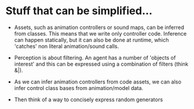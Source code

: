 # Stuff that can be simplified...

- Assets, such as animation controllers or sound maps, can be inferred from classes. This means that we write only controller code. Inference can happen statically, but it can also be done at runtime, which 'catches' non literal animation/sound calls.

- Perception is about filtering. An agent has a number of 'objects of interest' and this can be expressed using a combination of filters (think &|).

- As we can infer animation controllers from code assets, we can also infer control class bases from animation/model data.

- Then think of a way to concisely express random generators
